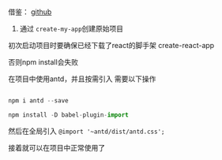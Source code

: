 ## 

借鉴： [ github ](https://github.com/bailicangdu/react-pxq/blob/master/README.md)

1. 通过 ` create-my-app `创建原始项目


初次启动项目时要确保已经下载了react的脚手架 create-react-app

否则npm install会失败

在项目中使用antd，并且按需引入
需要以下操作

```javascript

npm i antd --save

npm install -D babel-plugin-import

```
然后在全局引入 `@import '~antd/dist/antd.css';`

接着就可以在项目中正常使用了
